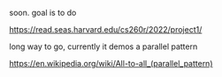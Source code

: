 soon. goal is to do

https://read.seas.harvard.edu/cs260r/2022/project1/

long way to go, currently it demos a parallel pattern

https://en.wikipedia.org/wiki/All-to-all_(parallel_pattern)
